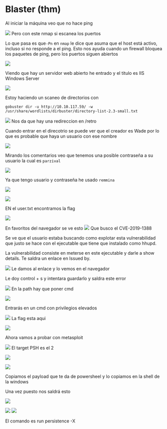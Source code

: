 # Blaster (thm)

Al iniciar la máquina veo que no hace ping

![](img/ping.png)
Pero con este nmap si escanea los puertos

Lo que pasa es que`-Pn` en `nmap` le dice que asuma que el host está activo, incluso si no responde a el ping.
Esto nos ayuda cuando un firewall bloquea los paquetes de ping, pero los puertos siguen abiertos

![](img/nmap.png)

Viendo que hay un servidor web abierto he entrado y el titulo es IIS Windows Server

![](img/web.png)

Estoy haciendo un scaneo de directorios con  

``` 
gobuster dir -u http://10.10.117.59/ -w /usr/share/wordlists/dirbuster/directory-list-2.3-small.txt
```

![](dirs.png)
Nos da que hay una redireccion en /retro

Cuando entrar en el direcotrio se puede ver que el creador es Wade por lo que es probable que haya un usuario con ese nombre

![](2025-02-23_12-14.png)

Mirando los comentarios veo que tenemos una posible contraseña a su usuario la cual es ```parzival```

![](password.png)

Ya que tengo usuario y contraseña he usado `remmina` 

![](img/remmina.png)

![](img/remmina2.png)

EN el user.txt encontramos la flag 

![](img/flag1.png)

En favoritos del navegador se ve esto 
![](img/cv.png)
Que busco el CVE-2019-1388


Se ve que el usuario estaba buscando como explotar esta vulnerabilidad que justo se hace con el ejecutable que tiene que instalado como hhupd. 

La vulnerabilidad consiste en meterse en este ejecutable y darle a show details. Te saldra un enlace en Issued by. 

![](img/exp1.png)
Le damos al enlace y lo vemos en el navegador

Le doy control + s y intentara guardarlo y saldra este error 

![](img/exp2.png)
En la path hay que poner cmd 

![](img/exp3.png)

Entrarás en un cmd con privilegios elevados 

![](img/exp4.png)
La flag esta aqui 

![](img/fag2.png)

Ahora vamos a probar con metasploit

![](img/msf.png)
El target PSH es el 2

![](img/msf1.png)

![](img/msf2.png)

Copiamos el payload que te da de powersheel y lo copiamos en la shell de la windows

Una vez puesto nos saldrá esto 

![](img/1.png)

![](img/2.png)
![](img/3.png)

El comando es run persistence -X
